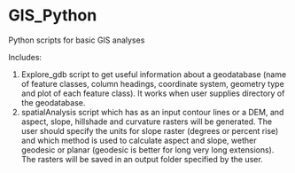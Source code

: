 # GIS_Python
Python scripts for basic GIS analyses

Includes:

1. Explore_gdb script to get useful information about a geodatabase (name of feature classes, column headings, coordinate system, geometry type and plot of each feature class). It works when user supplies directory of the geodatabase.
2. spatialAnalysis script which has as an input contour lines or a DEM, and aspect, slope, hillshade and curvature rasters will be generated. The user should specify the units for slope raster (degrees or percent rise) and which method is used to calculate aspect and slope, wether geodesic or planar (geodesic is better for long very long extensions). The rasters will be saved in an output folder specified by the user.
